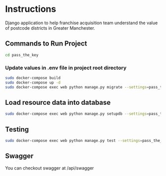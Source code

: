 # Instructions

Django application to help franchise acquisition team understand the value of
postcode districts in Greater Manchester.


## Commands to Run Project


```bash
cd pass_the_key
```

### Update values in .env file in project root directory

```bash
sudo docker-compose build
sudo docker-compose up -d
sudo docker-compose exec web python manage.py migrate --settings=pass_the_key.settings.production
```

## Load resource data into database

```bash
sudo docker-compose exec web python manage.py setupdb --settings=pass_the_key.settings.production
```

## Testing

```bash
sudo docker-compose exec web python manage.py test --settings=pass_the_key.settings.production
```

## Swagger

You can checkout swagger at /api/swagger
